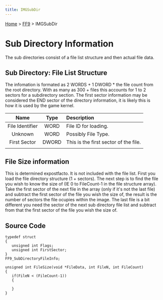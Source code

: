 ```yaml
---
title: IMGSubDir
---
```


[Home](/Main%20Page.md) > [FF9](/FF9.md) > IMGSubDir

# Sub Directory Information

The sub directories consist of a file list structure and then actual
file data.

## Sub Directory: File List Structure

The infomation is formated as 2 WORDS + 1 DWORD \* the file count from
the root directory. With as many as 300 + files this accounts for 1 to 2
sectors for a subdirectory section. The first sector information may be
considered the END sector of the directory information, it is likely
this is how it is used by the game kernel.

|      Name       | Type  | Description                           |
|:---------------:|:-----:|:--------------------------------------|
| File Identifier | WORD  | File ID for loading.                  |
|     Unknown     | WORD  | Possibly File Type.                   |
|  First Sector   | DWORD | This is the first sector of the file. |
|                 |       |                                       |

## File Size information

This is determined expostfacto. It is not included with the file list.
First you load the file directory structure (1 + sectors). The next step
is to find the file you wish to know the size of (IE 0 to FileCount-1 in
the file structure array). Take the first sector of the next file in the
array (only if it's not the last file) and subtract the first sector of
the file you wish the size of, the result is the number of sectors the
file ocupies within the image. The last file is a bit different you need
the sector of the next sub directory file list and subtract from that
the first sector of the file you wish the size of.

## Source Code

    typedef struct
    {
       unsigned int Flags;
       unsigned int FirstSector;
    }
    FF9_SubDirectoryFileInfo;

    unsigned int FileSize(void *FileData, int FileN, int FileCount)
    {
       if(FileN < (FileCount-1))
       {
          
       }
    }
